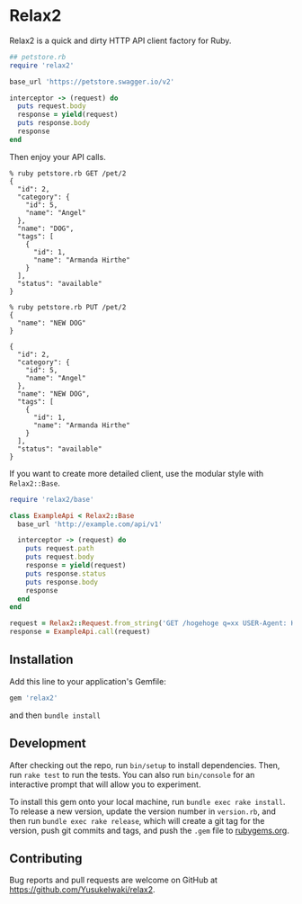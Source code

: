 # Relax2

Relax2 is a quick and dirty HTTP API client factory for Ruby.

```ruby
## petstore.rb
require 'relax2'

base_url 'https://petstore.swagger.io/v2'

interceptor -> (request) do
  puts request.body
  response = yield(request)
  puts response.body
  response
end
```

Then enjoy your API calls.

```
% ruby petstore.rb GET /pet/2
{
  "id": 2,
  "category": {
    "id": 5,
    "name": "Angel"
  },
  "name": "DOG",
  "tags": [
    {
      "id": 1,
      "name": "Armanda Hirthe"
    }
  ],
  "status": "available"
}
```

```
% ruby petstore.rb PUT /pet/2
{
  "name": "NEW DOG"
}

{
  "id": 2,
  "category": {
    "id": 5,
    "name": "Angel"
  },
  "name": "NEW DOG",
  "tags": [
    {
      "id": 1,
      "name": "Armanda Hirthe"
    }
  ],
  "status": "available"
}
```

If you want to create more detailed client, use the modular style with `Relax2::Base`.

```ruby
require 'relax2/base'

class ExampleApi < Relax2::Base
  base_url 'http://example.com/api/v1'

  interceptor -> (request) do
  	puts request.path
  	puts request.body
  	response = yield(request)
  	puts response.status
  	puts response.body
  	response
  end
end

request = Relax2::Request.from_string('GET /hogehoge q=xx USER-Agent: Hoge/1.23')
response = ExampleApi.call(request)
```




## Installation

Add this line to your application's Gemfile:

```ruby
gem 'relax2'
```

and then `bundle install`

## Development

After checking out the repo, run `bin/setup` to install dependencies. Then, run `rake test` to run the tests. You can also run `bin/console` for an interactive prompt that will allow you to experiment.

To install this gem onto your local machine, run `bundle exec rake install`. To release a new version, update the version number in `version.rb`, and then run `bundle exec rake release`, which will create a git tag for the version, push git commits and tags, and push the `.gem` file to [rubygems.org](https://rubygems.org).

## Contributing

Bug reports and pull requests are welcome on GitHub at https://github.com/YusukeIwaki/relax2.
